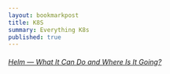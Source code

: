 ```yaml
---
layout: bookmarkpost
title: K8S
summary: Everything K8s
published: true
---
```


###### [Helm — What It Can Do and Where Is It Going?](https://arxiv.org/pdf/2206.07093.pdf)



